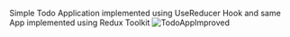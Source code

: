 Simple Todo Application implemented using UseReducer Hook and same App implemented using Redux Toolkit
![TodoAppImproved](https://user-images.githubusercontent.com/49611878/236623212-0aa23b2d-fe60-4a56-a689-278ee61d6654.JPG)
